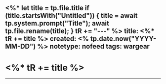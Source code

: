 <%*
  let title = tp.file.title
  if (title.startsWith("Untitled")) {
    title = await tp.system.prompt("Title");
    await tp.file.rename(title);
  } 
  tR += "---"
%>
title: <%* tR += title %>
created: <% tp.date.now("YYYY-MM-DD") %>
notetype: nofeed
tags: wargear
---

# <%* tR += title %>

---
